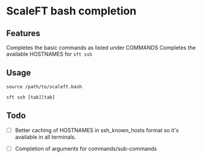 # ScaleFT bash completion

## Features

Completes the basic commands as listed under COMMANDS
Completes the available HOSTNAMES for `sft ssh`

## Usage

`source /path/to/scaleft.bash`

`sft ssh [tab][tab]`

## Todo

- [ ] Better caching of HOSTNAMES in ssh_known_hosts format so it's available in all terminals.
- [ ] Completion of arguments for commands/sub-commands

